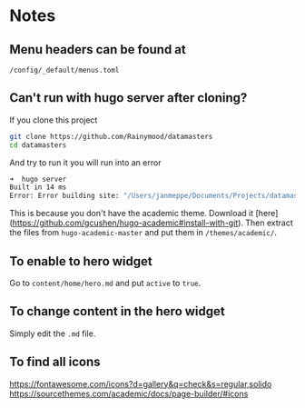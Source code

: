 # Notes

## Menu headers can be found at 

`/config/_default/menus.toml`

## Can't run with hugo server after cloning?

If you clone this project

```bash
git clone https://github.com/Rainymood/datamasters
cd datamasters
```

And try to run it you will run into an error

```bash
➜  hugo server
Built in 14 ms
Error: Error building site: "/Users/janmeppe/Documents/Projects/datamasters/content/home/demo.md:69:1": failed to extract shortcode: template for shortcode "alert" not found
```

This is because you don't have the academic theme. Download it [here]
(https://github.com/gcushen/hugo-academic#install-with-git). Then extract the
files from `hugo-academic-master` and put them in `/themes/academic/`.

## To enable to hero widget

Go to `content/home/hero.md` and put `active` to `true`. 

## To change content in the hero widget

Simply edit the `.md` file.

## To find all icons

https://fontawesome.com/icons?d=gallery&q=check&s=regular,solido
https://sourcethemes.com/academic/docs/page-builder/#icons